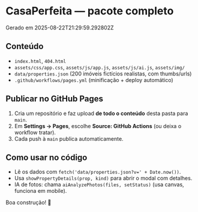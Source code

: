 # CasaPerfeita — pacote completo

Gerado em 2025-08-22T21:29:59.292802Z

## Conteúdo
- `index.html`, `404.html`
- `assets/css/app.css`, `assets/js/app.js`, `assets/js/ai.js`, `assets/img/`
- `data/properties.json` (200 imóveis fictícios realistas, com thumbs/urls)
- `.github/workflows/pages.yml` (minificação + deploy automático)

## Publicar no GitHub Pages
1. Cria um repositório e faz upload **de todo o conteúdo** desta pasta para `main`.
2. Em **Settings → Pages**, escolhe **Source: GitHub Actions** (ou deixa o workflow tratar).
3. Cada push à `main` publica automaticamente.

## Como usar no código
- Lê os dados com `fetch('data/properties.json?v=' + Date.now())`.
- Usa `showPropertyDetails(prop, kind)` para abrir o modal com detalhes.
- IA de fotos: chama `aiAnalyzePhotos(files, setStatus)` (usa canvas, funciona em mobile).

Boa construção! 🚀
